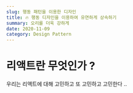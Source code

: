 ```yaml
---
slug: 행동 패턴을 이용한 디자인
title: 🔥 행동 디자인을 이용하여 유연하게 상속하기
summary: 오리를 더욱 강하게
date: 2020-11-09
category: Design Pattern
---
```


# 리액트란 무엇인가 ?

우리는 리액트에 대해 고민하고 또 고민하고 고민한다 ..
